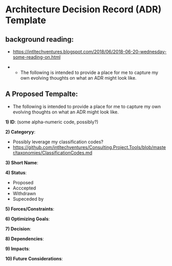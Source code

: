 # Architecture Decision Record (ADR) Template

## background reading:

- https://intltechventures.blogspot.com/2018/06/2018-06-20-wednesday-some-reading-on.html

- - The following is intended to provide a place for me to capture my own evolving thoughts on what an ADR might look like.


## A Proposed Tempalte:

- The following is intended to provide a place for me to capture my own evolving thoughts on what an ADR might look like.


__1) ID__: (some alpha-numeric code, possibly?)


__2) Categoryy__:
* Possibly leverage my classification codes?
* https://github.com/intltechventures/Consulting.Project.Tools/blob/master/taxonomies/ClassificationCodes.md 


__3) Short Name__:


__4) Status__:
* Proposed
* Acccepted
* Withdrawn
* Supeceded by 

__5) Forces/Constraints__:



__6) Optimizing Goals__:



__7) Decision__:



__8) Dependencies__:



__9) Impacts__:




__10) Future Considerations__:



